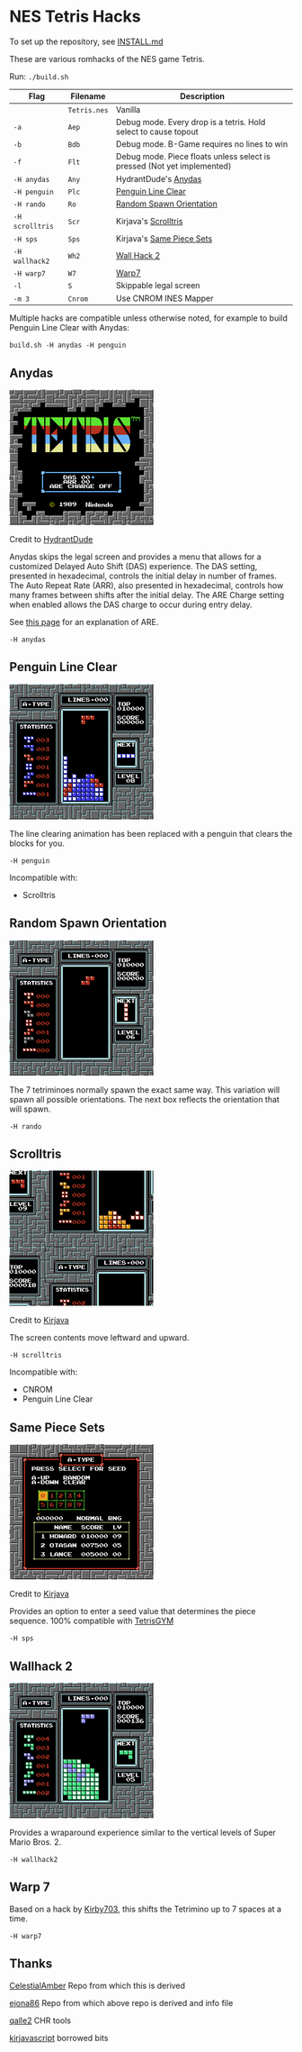 # NES Tetris Hacks

To set up the repository, see [INSTALL.md](INSTALL.md)

These are various romhacks of the NES game Tetris.

Run:
`./build.sh`

| Flag        | Filename    | Description            | 
| ----------- | ----------- |------------------------|
|             |`Tetris.nes`| Vanilla                |
| `-a`        | `Aep`      | Debug mode.  Every drop is a tetris.  Hold select to cause topout |
| `-b`        | `Bdb`      | Debug mode.  B-Game requires no lines to win |
| `-f`        | `Flt`      | Debug mode.  Piece floats unless select is pressed (Not yet implemented) |
| `-H anydas` | `Any`      | HydrantDude's [Anydas](#anydas) |
| `-H penguin`| `Plc`      | [Penguin Line Clear](#penguin-line-clear) |
| `-H rando`  | `Ro`       | [Random Spawn Orientation](#random-spawn-orientation) |
| `-H scrolltris`| `Scr`   | Kirjava's [Scrolltris](#scrolltris) |
| `-H sps`    | `Sps`      | Kirjava's [Same Piece Sets](#same-piece-sets) |
| `-H wallhack2`| `Wh2`    | [Wall Hack 2](#wallhack-2) |
| `-H warp7`  | `W7`       | [Warp7](#warp-7) |
| `-l`        | `S`        | Skippable legal screen |
| `-m 3`      | `Cnrom`    | Use CNROM INES Mapper  |

Multiple hacks are compatible unless otherwise noted, for example to build Penguin Line Clear with Anydas:

    build.sh -H anydas -H penguin

## Anydas

![Anydas](./assets/Anydas.png)

Credit to [HydrantDude](https://www.youtube.com/@hydrantdude3642)

Anydas skips the legal screen and provides a menu that allows for a customized Delayed Auto Shift (DAS) experience.  The DAS setting, presented in hexadecimal, controls the initial delay in number of frames.  The Auto Repeat Rate (ARR), also presented in hexadecimal, controls how many frames between shifts after the initial delay.   The ARE Charge setting when enabled allows the DAS charge to occur during entry delay.   

See [this page](https://tetris.fandom.com/wiki/ARE) for an explanation of ARE.

    -H anydas


## Penguin Line Clear

![PenguinLineClear](./assets/PenguinLineClear.gif)

The line clearing animation has been replaced with a penguin that clears the blocks for you.

    -H penguin

Incompatible with:
* Scrolltris

## Random Spawn Orientation

![RandomOrientation](./assets/RandomOrientation.png)

The 7 tetriminoes normally spawn the exact same way.  This variation will spawn all possible orientations.  The next box reflects the orientation that will spawn.

    -H rando

## Scrolltris

![Scrolltris](./assets/Scrolltris.gif)

Credit to [Kirjava](https://kirjava.xyz/)

The screen contents move leftward and upward.

    -H scrolltris

Incompatible with:
* CNROM
* Penguin Line Clear

## Same Piece Sets

![SamePieceSets](./assets/SamePieceSets.png)

Credit to [Kirjava](https://kirjava.xyz/)

Provides an option to enter a seed value that determines the piece sequence.  100% compatible with [TetrisGYM](https://github.com/kirjavascript/TetrisGYM)

    -H sps


## Wallhack 2

![Wallhack2](./assets/Wallhack2.gif)

Provides a wraparound experience similar to the vertical levels of Super Mario Bros. 2.  

    -H wallhack2


## Warp 7

Based on a hack by [Kirby703](https://github.com/Kirby703), this shifts the Tetrimino up to 7 spaces at a time.

    -H warp7


## Thanks

[CelestialAmber](https://github.com/CelestialAmber/TetrisNESDisasm) Repo from which this is derived

[ejona86](https://github.com/ejona86/taus) Repo from which above repo is derived and info file

[qalle2](https://github.com/qalle2/nes-util) CHR tools

[kirjavascript](https://github.com/kirjavascript/TetrisGYM) borrowed bits


